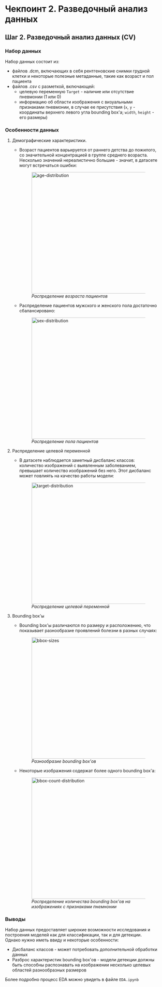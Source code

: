 # Чекпоинт 2. Разведочный анализ данных

## Шаг 2. Разведочный анализ данных (CV)

### Набор данных
Набор данных состоит из: 
- файлов .dcm, включающих в себя рентгеновские снимки грудной клетки и некоторые полезные метаданные, такие как возраст и пол пациента
- файлов .csv с разметкой, включающей:
    - целевую переменную `Target` - наличие или отсутствие пневмонии (1 или 0)
    - информацию об области изображения с визуальными признаками пневмонии, в случае ее присутствия (`x`, `y` - координаты верхнего левого угла bounding box'a; `width`, `height` - его размеры)

### Особенности данных
1. Демографические характеристики.
    - Возраст пациентов варьируется от раннего детства до пожилого, со значительной концентрацией в группе среднего возраста. Несколько значений нереалистично большие - значит, в датасете могут встречаться ошибки: 
    
        <figure>
            <img src="https://i.ibb.co/0mcnmtB/age-distribution.png" alt="age-distribution" width="400">
            <figcaption style="font-style: italic;">Распределение возраста пациентов</figcaption>
        </figure>
    - Распределение пациентов мужского и женского пола достаточно сбалансировано:

        <figure>
            <img src="https://i.ibb.co/ZzbPtgg/sex-distribution.png" alt="sex-distribution" width="400">
            <figcaption style="font-style: italic;">Распределение пола пациентов</figcaption>
        </figure>
2. Распределение целевой переменной
    - В датасете наблюдается заметный дисбаланс классов: количество изображений с выявленным заболеванием, превышает количество изображений без него. Этот дисбаланс может повлиять на качество работы модели:

        <figure>
            <img src="https://i.ibb.co/QvBqp6m/target-distribution.png" alt="target-distribution" width="400">
            <figcaption style="font-style: italic;">Распределение целевой переменной</figcaption>
        </figure>
3. Bounding box'ы
    - Bounding box'ы различаются по размеру и расположению, что показывает разнообразие проявлений болезни в разных случаях:


        <figure>
            <img src="https://i.ibb.co/c1znKtJ/bbox-sizes.png" alt="bbox-sizes" width="400">
            <figcaption style="font-style: italic;">Разнообразие bounding box'ов</figcaption>
        </figure>

    - Некоторые изображения содержат более одного bounding box'а:


        <figure>
            <img src="https://i.ibb.co/LDTwLL8/bbox-count-distribution.png" alt="bbox-count-distribution" width="400">
            <figcaption style="font-style: italic;">Распределение количества bounding box'ов на изображениях с признаками пнемнонии</figcaption>
        </figure>

### Выводы
Набор данных предоставляет широкие возможности исследования и построения моделей как для классификации, так и для детекции. Однако нужно иметь ввиду и некоторые особенности:
- Дисбаланс классов - может потребовать дополнительной обработки данных
- Разброс характеристик bounding box'ов - модели детекции должны быть способны распознавать на изображении несколько целевых областей разнообразных размеров

Более подробно процесс EDA можно увидеть в файле `EDA.ipynb`

